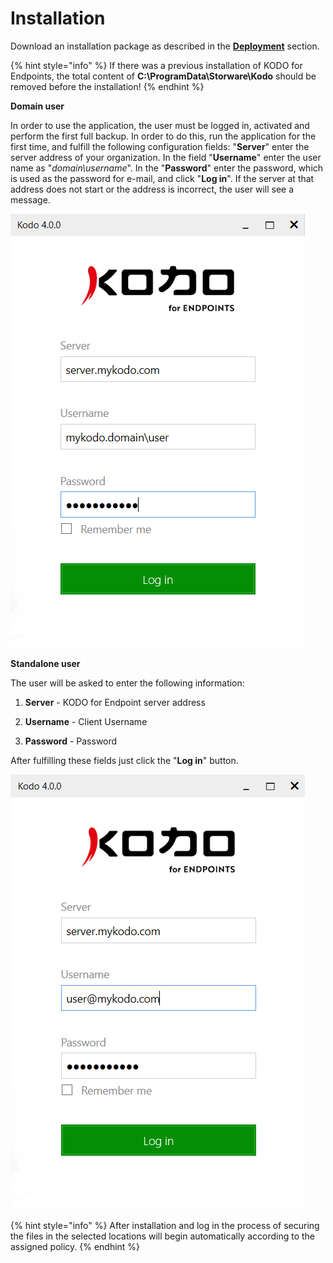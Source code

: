 # Installation

Download an installation package as described in the [**Deployment**](client-deployment.md) section.

{% hint style="info" %}
If there was a previous installation of KODO for Endpoints, the total content of **C:\ProgramData\Storware\Kodo** should be removed before the installation!
{% endhint %}

**Domain user**

In order to use the application, the user must be logged in, activated and perform the first full backup. In order to do this, run the application for the first time, and fulfill the following configuration fields: "**Server**" enter the server address of your organization. In the field "**Username**" enter the user name as "_domain\username_". In the "**Password**" enter the password, which is used as the password for e-mail, and click "**Log in**". If the server at that address does not start or the address is incorrect, the user will see a message.

![](../../../.gitbook/assets/kodologin.png)

**Standalone user**

The user will be asked to enter the following information: 

1. **Server** - KODO for Endpoint server address 

2. **Username** - Client Username 

3. **Password** - Password

After fulfilling these fields just click the "**Log in**" button.

![](../../../.gitbook/assets/kodologinstandalone.png)

{% hint style="info" %}
After installation and log in the process of securing the files in the selected locations will begin automatically according to the assigned policy.
{% endhint %}

